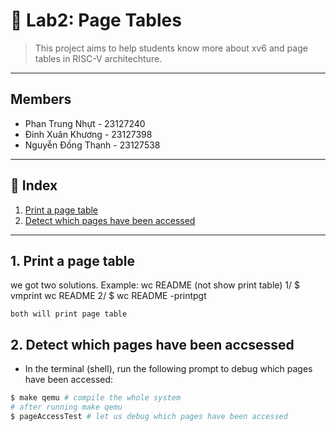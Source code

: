 # 📌 Lab2: Page Tables

> This project aims to help students know more about xv6 and page tables in RISC-V architechture.

---

## Members
- Phan Trung Nhựt - 23127240
- Đinh Xuân Khương - 23127398
- Nguyễn Đồng Thanh - 23127538
---

## 📝 Index

1. [Print a page table](#1-print-a-page-table)
2. [Detect which pages have been accessed](#2-detect-which-pages-have-been-accsessed)
---

## 1. Print a page table

we got two solutions. 
Example: wc README (not show print table)
    1/ $ vmprint wc README
    2/ $ wc README -printpgt
    
    both will print page table

## 2. Detect which pages have been accsessed
- In the terminal (shell), run the following prompt to debug which pages have been accessed:
```bash
$ make qemu # compile the whole system
# after running make qemu
$ pageAccessTest # let us debug which pages have been accessed
```